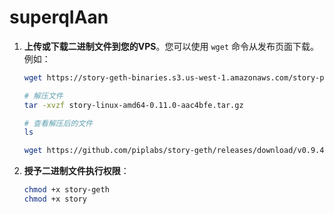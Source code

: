 # superqIAan

1. **上传或下载二进制文件到您的VPS**。您可以使用 `wget` 命令从发布页面下载。例如：
    
    ```bash
    wget https://story-geth-binaries.s3.us-west-1.amazonaws.com/story-public/story-linux-amd64-0.11.0-aac4bfe.tar.gz
    
    # 解压文件
    tar -xvzf story-linux-amd64-0.11.0-aac4bfe.tar.gz
    
    # 查看解压后的文件
    ls
    ```
    
    ```bash
    wget https://github.com/piplabs/story-geth/releases/download/v0.9.4/geth-linux-amd64
    ```
    

1. **授予二进制文件执行权限**：
    
    ```bash
    chmod +x story-geth
    chmod +x story

    ```
